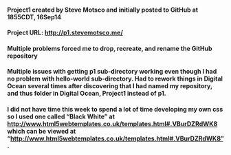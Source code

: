#### Project1 created by Steve Motsco and initially posted to GitHub at 1855CDT, 16Sep14

#### Project URL:  http://p1.stevemotsco.me/

#### Multiple problems forced me to drop, recreate, and rename the GitHub repository 
#### Multiple issues with getting p1 sub-directory working even though I had no problem with hello-world sub-directory.  Had to rework things in Digital Ocean several times after discovering that I had named my repository, and thus folder in Digital Ocean, Project1 instead of p1.
#### I did not have time this week to spend a lot of time developing my own css so I used one called “Black White” at http://www.html5webtemplates.co.uk/templates.html#.VBurDZRdWK8 which can be viewed at “http://www.html5webtemplates.co.uk/templates.html#.VBurDZRdWK8”.  
